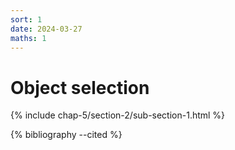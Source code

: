 ```yaml
---
sort: 1
date: 2024-03-27
maths: 1
---
```


# Object selection

{% include chap-5/section-2/sub-section-1.html %}

{% bibliography --cited %}

